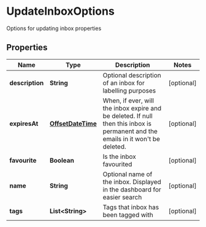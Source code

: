 

# UpdateInboxOptions

Options for updating inbox properties
## Properties

Name | Type | Description | Notes
------------ | ------------- | ------------- | -------------
**description** | **String** | Optional description of an inbox for labelling purposes |  [optional]
**expiresAt** | [**OffsetDateTime**](OffsetDateTime.md) | When, if ever, will the inbox expire and be deleted. If null then this inbox is permanent and the emails in it won&#39;t be deleted. |  [optional]
**favourite** | **Boolean** | Is the inbox favourited |  [optional]
**name** | **String** | Optional name of the inbox. Displayed in the dashboard for easier search |  [optional]
**tags** | **List&lt;String&gt;** | Tags that inbox has been tagged with |  [optional]



